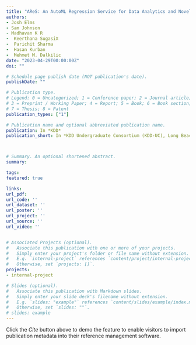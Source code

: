 ```yaml
---
title: "AReS: An AutoML Regression Service for Data Analytics and Novel Data-centric Visualizations"
authors:
- Josh Elms
- Sam Johnson
- Madhavan K R
-  Keerthana SugasiX
-  Parichit Sharma
-  Hasan Kurban
-  Mehmet M. Dalkilic
date: "2023-04-29T00:00:00Z"
doi: ""

# Schedule page publish date (NOT publication's date).
publishDate: ""

# Publication type.
# Legend: 0 = Uncategorized; 1 = Conference paper; 2 = Journal article;
# 3 = Preprint / Working Paper; 4 = Report; 5 = Book; 6 = Book section;
# 7 = Thesis; 8 = Patent
publication_types: ["1"]

# Publication name and optional abbreviated publication name.
publication: In *KDD*
publication_short: In *KDD Undergraduate Consortium (KDD-UC), Long Beach, CA, USA (accepted)*



# Summary. An optional shortened abstract.
summary:

tags:
featured: true

links:
url_pdf: 
url_code: ''
url_dataset: ''
url_poster: ''
url_project: ''
url_source: ''
url_video: ''


# Associated Projects (optional).
#   Associate this publication with one or more of your projects.
#   Simply enter your project's folder or file name without extension.
#   E.g. `internal-project` references `content/project/internal-project/index.md`.
#   Otherwise, set `projects: []`.
projects:
- internal-project

# Slides (optional).
#   Associate this publication with Markdown slides.
#   Simply enter your slide deck's filename without extension.
#   E.g. `slides: "example"` references `content/slides/example/index.md`.
#   Otherwise, set `slides: ""`.
# slides: example
---
```



Click the *Cite* button above to demo the feature to enable visitors to import publication metadata into their reference management software.
